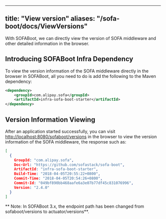
---
title: "View version"
aliases: "/sofa-boot/docs/ViewVersions"
---


﻿With SOFABoot, we can directly view the version of SOFA middleware and other detailed information in the browser.

## Introducing SOFABoot Infra Dependency

To view the version information of the SOFA middleware directly in the browser in SOFABoot, all you need to do is add the following to the Maven dependency:

```xml
<dependency>
    <groupId>com.alipay.sofa</groupId>
    <artifactId>infra-sofa-boot-starter</artifactId>
</dependency>
```

## Version Information Viewing

After an application started successfully, you can visit [http://localhost:8080/sofaboot/versions](http://localhost:8080/sofaboot/versions) in the browser to view the version information of the SOFA middleware, the response such as:

```json
[
  {
    GroupId: "com.alipay.sofa",
    Doc-Url: "https://github.com/sofastack/sofa-boot",
    ArtifactId: "infra-sofa-boot-starter",
    Build-Time: "2018-04-05T20:55:22+0800",
    Commit-Time: "2018-04-05T20:54:26+0800",
    Commit-Id: "049bf890bb468aafe6a3e07b77df45c831076996",
    Version: "2.4.0"
  }
]
```
** Note: In SOFABoot 3.x, the endpoint path has been changed from sofaboot/versions to actuator/versions**.
